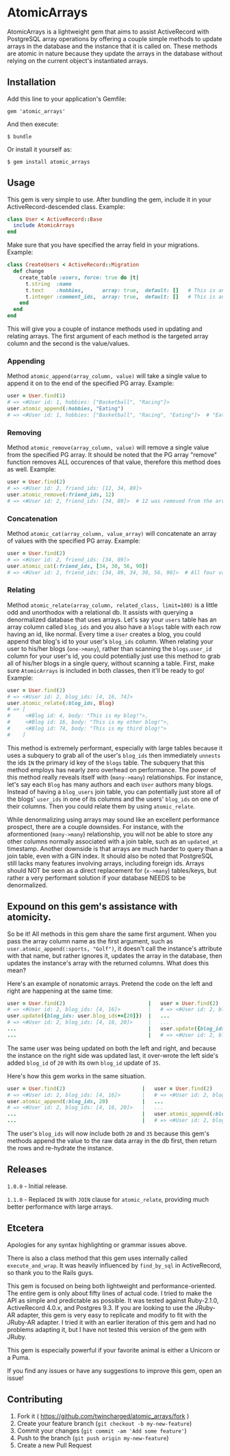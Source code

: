 # AtomicArrays

AtomicArrays is a lightweight gem that aims to assist ActiveRecord with PostgreSQL array operations by offering a couple simple methods to update arrays in the database and the instance that it is called on. These methods are atomic in nature because they update the arrays in the database without relying on the current object's instantiated arrays.

## Installation

Add this line to your application's Gemfile:

    gem 'atomic_arrays'

And then execute:

    $ bundle

Or install it yourself as:

    $ gem install atomic_arrays

## Usage
This gem is very simple to use. After bundling the gem, include it in your ActiveRecord-descended class. Example:
```ruby
class User < ActiveRecord::Base
  include AtomicArrays
end
```
Make sure that you have specified the array field in your migrations. Example:
```ruby
class CreateUsers < ActiveRecord::Migration
  def change
    create_table :users, force: true do |t|
      t.string  :name
      t.text    :hobbies,      array: true,  default: []   # This is an array of strings
      t.integer :comment_ids,  array: true,  default: []   # This is an array of ints
    end
  end
end
```

This will give you a couple of instance methods used in updating and relating arrays. The first argument of each method is the targeted array column and the second is the value/values.

### Appending
Method `atomic_append(array_column, value)` will take a single value to append it on to the end of the specified PG array. Example:
```ruby
user = User.find(1)
# => <#User id: 1, hobbies: ["Basketball", "Racing"]>
user.atomic_append(:hobbies, "Eating")
# => <#User id: 1, hobbies: ["Basketball", "Racing", "Eating"]>  # "Eating" was appended to the array in the db.
```

### Removing
Method `atomic_remove(array_column, value)` will remove a single value from the specified PG array. It should be noted that the PG array "remove" function removes ALL occurences of that value, therefore this method does as well. Example:
```ruby
user = User.find(2)
# => <#User id: 2, friend_ids: [12, 34, 89]>
user.atomic_remove(:friend_ids, 12)
# => <#User id: 2, friend_ids: [34, 89]>  # 12 was removed from the array in the db.
```

### Concatenation
Method `atomic_cat(array_column, value_array)` will concatenate an array of values with the specified PG array. Example:
```ruby
user = User.find(2)
# => <#User id: 2, friend_ids: [34, 89]>
user.atomic_cat(:friend_ids, [34, 30, 56, 90])
# => <#User id: 2, friend_ids: [34, 89, 34, 30, 56, 90]>  # All four values were concatenated with the array in the db.
```

### Relating
Method `atomic_relate(array_column, related_class, limit=100)` is a little odd and unorthodox with a relational db. It assists with querying a denormalized database that uses arrays. Let's say your `users` table has an array column called `blog_ids` and you also have a `blogs` table with each row having an id, like normal. Every time a `User` creates a blog, you could append that blog's id to your user's `blog_ids` column. When relating your user to his/her blogs (`one->many`), rather than scanning the `blogs`.`user_id` column for your user's id, you could potentially just use this method to grab all of his/her blogs in a single query, without scanning a table. First, make sure `AtomicArrays` is included in both classes, then it'll be ready to go! Example:
```ruby
user = User.find(2)
# => <#User id: 2, blog_ids: [4, 16, 74]>
user.atomic_relate(:blog_ids, Blog)
# => [
#     <#Blog id: 4, body: "This is my blog!">,
#     <#Blog id: 16, body: "This is my other blog!">,
#     <#Blog id: 74, body: "This is my third blog!">
#    ]
```
This method is extremely performant, especially with large tables because it uses a subquery to grab all of the user's `blog_ids` then immediately `unnests` the ids `IN` the primary id key of the `blogs` table. The subquery that this method employs has nearly zero overhead on performance. The power of this method really reveals itself with (`many->many`) relationships. For instance, let's say each `Blog` has many authors and each `User` authors many blogs. Instead of having a `blog_users` join table, you can potentially just store all of the blogs' `user_ids` in one of its columns and the users' `blog_ids` on one of their columns. Then you could relate them by using `atomic_relate`.

While denormalizing using arrays may sound like an excellent performance prospect, there are a couple downsides. For instance, with the aformentioned (`many->many`) relationship, you will not be able to store any other columns normally associated with a join table, such as an `updated_at` timestamp. Another downside is that arrays are much harder to query than a join table, even with a GIN index. It should also be noted that PostgreSQL still lacks many features involving arrays, including foreign ids. Arrays should NOT be seen as a direct replacement for (`x->many`) tables/keys, but rather a very performant solution if your database NEEDS to be denormalized.


## Expound on this gem's assistance with atomicity.
So be it! All methods in this gem share the same first argument. When you pass the array column name as the first argument, such as `user.atomic_append(:sports, "Golf")`, it doesn't call the instance's attribute with that name, but rather ignores it, updates the array in the database, then updates the instance's array with the returned columns. What does this mean?

Here's an example of nonatomic arrays. Pretend the code on the left and right are happening at the same time:
```ruby
user = User.find(2)                           |   user = User.find(2)
# => <#User id: 2, blog_ids: [4, 16]>         |   # => <#User id: 2, blog_ids: [4, 16]>
user.update({blog_ids: user.blog_ids+=[20]})  |   ...  
# => <#User id: 2, blog_ids: [4, 16, 20]>     |   ...
...                                           |   user.update({blog_ids: user.blog_ids+=[35]})
...                                           |   # => <#User id: 2, blog_ids: [4, 16, 35]>
```
The same user was being updated on both the left and right, and because the instance on the right side was updated last, it over-wrote the left side's added `blog_id` of `20` with its own `blog_id` update of `35`.

Here's how this gem works in the same situation.
```ruby
user = User.find(2)                         |   user = User.find(2)
# => <#User id: 2, blog_ids: [4, 16]>       |   # => <#User id: 2, blog_ids: [4, 16]>
user.atomic_append(:blog_ids, 20)           |   ...
# => <#User id: 2, blog_ids: [4, 16, 20]>   |   ...
...                                         |   user.atomic_append(:blog_ids, 35)
...                                         |   # => <#User id: 2, blog_ids: [4, 16, 20, 35]>
```
The user's `blog_ids` will now include both `20` and `35` because this gem's methods append the value to the raw data array in the db first, then return the rows and re-hydrate the instance.

## Releases

`1.0.0` - Initial release.

`1.1.0` - Replaced `IN` with `JOIN` clause for `atomic_relate`, providing much better performance with large arrays.


## Etcetera

Apologies for any syntax highlighting or grammar issues above.

There is also a class method that this gem uses internally called `execute_and_wrap`. It was heavily influenced by `find_by_sql` in ActiveRecord, so thank you to the Rails guys.

This gem is focused on being both lightweight and performance-oriented. The entire gem is only about fifty lines of actual code. I tried to make the API as simple and predictable as possible. It was tested against Ruby-2.1.0, ActiveRecord 4.0.x, and Postgres 9.3. If you are looking to use the JRuby-AR adapter, this gem is very easy to replicate and modify to fit with the JRuby-AR adapter. I tried it with an earlier iteration of this gem and had no problems adapting it, but I have not tested this version of the gem with JRuby.

This gem is especially powerful if your favorite animal is either a Unicorn or a Puma.

If you find any issues or have any suggestions to improve this gem, open an issue!



## Contributing

1. Fork it ( https://github.com/twincharged/atomic_arrays/fork )
2. Create your feature branch (`git checkout -b my-new-feature`)
3. Commit your changes (`git commit -am 'Add some feature'`)
4. Push to the branch (`git push origin my-new-feature`)
5. Create a new Pull Request
